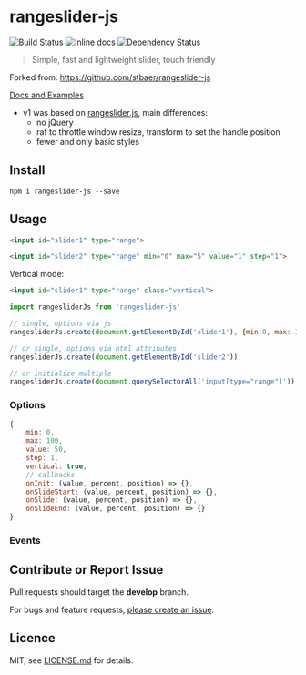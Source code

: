 # rangeslider-js

[![Build Status](https://travis-ci.org/stbaer/rangeslider-js.svg?branch=master)](https://travis-ci.org/stbaer/rangeslider-js)
[![Inline docs](http://inch-ci.org/github/stbaer/rangeslider-js.svg?branch=master)](http://inch-ci.org/github/stbaer/rangeslider-js)
[![Dependency Status](https://david-dm.org/stbaer/rangeslider-js.svg)](https://david-dm.org/stbaer/rangeslider-js)

> Simple, fast and lightweight slider, touch friendly

Forked from: https://github.com/stbaer/rangeslider-js

[Docs and Examples](http://stbaer.github.io/rangeslider-js/)

- v1 was based on [rangeslider.js](https://github.com/andreruffert/rangeslider.js), main differences:
    - no jQuery
    - raf to throttle window resize, transform to set the handle position
    - fewer and only basic styles

## Install

`npm i rangeslider-js --save`

## Usage

```html
<input id="slider1" type="range">

<input id="slider2" type="range" min="0" max="5" value="1" step="1">
```

Vertical mode:
```html
<input id="slider1" type="range" class="vertical">
```

```js
import rangesliderJs from 'rangeslider-js'

// single, options via js 
rangesliderJs.create(document.getElementById('slider1'), {min:0, max: 1, value: 0.5, step: 0.1})

// or single, options via html attributes 
rangesliderJs.create(document.getElementById('slider2'))

// or initialize multiple
rangesliderJs.create(document.querySelectorAll('input[type="range"]'))
```

### Options

```js
{
    min: 0,
    max: 100,
    value: 50,
    step: 1,
    vertical: true,
    // callbacks
    onInit: (value, percent, position) => {},
    onSlideStart: (value, percent, position) => {},
    onSlide: (value, percent, position) => {},
    onSlideEnd: (value, percent, position) => {}
}
```

### Events



## Contribute or Report Issue

Pull requests should target the **develop** branch.

For bugs and feature requests, [please create an issue][10].

[10]: https://github.com/stbaer/rangeslider-js/issues

## Licence

MIT, see [LICENSE.md](http://github.com/stbaer/rangeslider-js/blob/master/LICENSE.md) for details.
